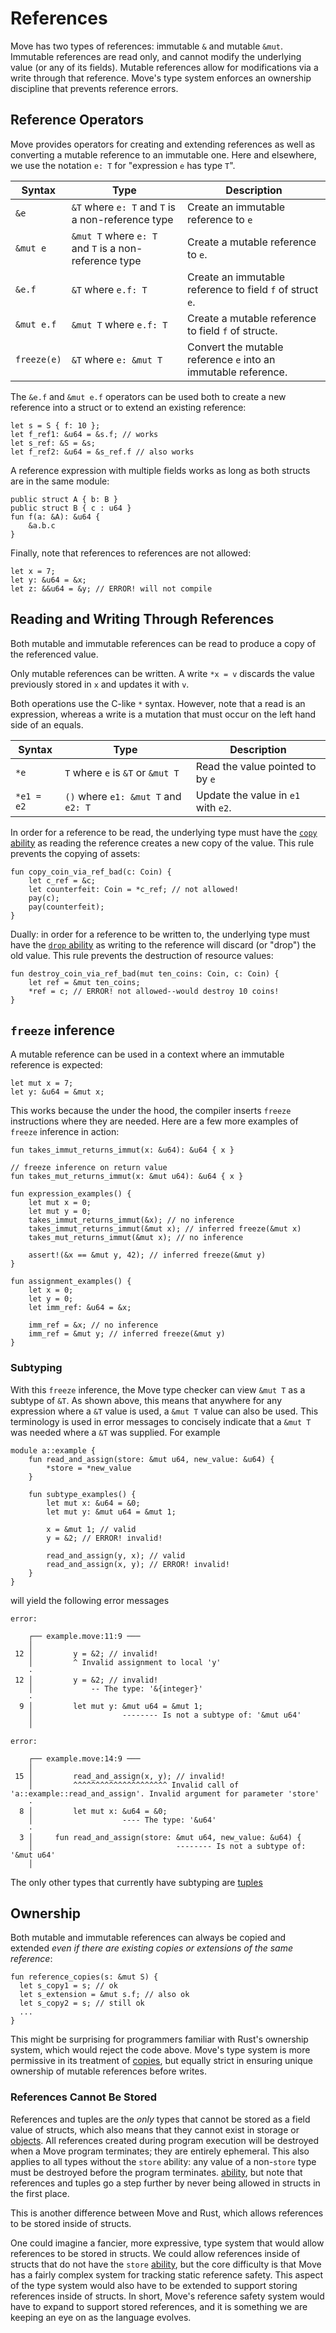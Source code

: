 # References

Move has two types of references: immutable `&` and mutable `&mut`. Immutable references are read
only, and cannot modify the underlying value (or any of its fields). Mutable references allow for
modifications via a write through that reference. Move's type system enforces an ownership
discipline that prevents reference errors.

## Reference Operators

Move provides operators for creating and extending references as well as converting a mutable
reference to an immutable one. Here and elsewhere, we use the notation `e: T` for "expression `e`
has type `T`".

| Syntax      | Type                                                  | Description                                                    |
| ----------- | ----------------------------------------------------- | -------------------------------------------------------------- |
| `&e`        | `&T` where `e: T` and `T` is a non-reference type     | Create an immutable reference to `e`                           |
| `&mut e`    | `&mut T` where `e: T` and `T` is a non-reference type | Create a mutable reference to `e`.                             |
| `&e.f`      | `&T` where `e.f: T`                                   | Create an immutable reference to field `f` of struct `e`.      |
| `&mut e.f`  | `&mut T` where `e.f: T`                               | Create a mutable reference to field `f` of struct`e`.          |
| `freeze(e)` | `&T` where `e: &mut T`                                | Convert the mutable reference `e` into an immutable reference. |

The `&e.f` and `&mut e.f` operators can be used both to create a new reference into a struct or to
extend an existing reference:

```move
let s = S { f: 10 };
let f_ref1: &u64 = &s.f; // works
let s_ref: &S = &s;
let f_ref2: &u64 = &s_ref.f // also works
```

A reference expression with multiple fields works as long as both structs are in the same module:

```move
public struct A { b: B }
public struct B { c : u64 }
fun f(a: &A): &u64 {
    &a.b.c
}
```

Finally, note that references to references are not allowed:

```move
let x = 7;
let y: &u64 = &x;
let z: &&u64 = &y; // ERROR! will not compile
```

## Reading and Writing Through References

Both mutable and immutable references can be read to produce a copy of the referenced value.

Only mutable references can be written. A write `*x = v` discards the value previously stored in `x`
and updates it with `v`.

Both operations use the C-like `*` syntax. However, note that a read is an expression, whereas a
write is a mutation that must occur on the left hand side of an equals.

| Syntax     | Type                                | Description                         |
| ---------- | ----------------------------------- | ----------------------------------- |
| `*e`       | `T` where `e` is `&T` or `&mut T`   | Read the value pointed to by `e`    |
| `*e1 = e2` | `()` where `e1: &mut T` and `e2: T` | Update the value in `e1` with `e2`. |

In order for a reference to be read, the underlying type must have the
[`copy` ability](../abilities.md) as reading the reference creates a new copy of the value. This
rule prevents the copying of assets:

```move
fun copy_coin_via_ref_bad(c: Coin) {
    let c_ref = &c;
    let counterfeit: Coin = *c_ref; // not allowed!
    pay(c);
    pay(counterfeit);
}
```

Dually: in order for a reference to be written to, the underlying type must have the
[`drop` ability](../abilities.md) as writing to the reference will discard (or "drop") the old
value. This rule prevents the destruction of resource values:

```move=
fun destroy_coin_via_ref_bad(mut ten_coins: Coin, c: Coin) {
    let ref = &mut ten_coins;
    *ref = c; // ERROR! not allowed--would destroy 10 coins!
}
```

## `freeze` inference

A mutable reference can be used in a context where an immutable reference is expected:

```move
let mut x = 7;
let y: &u64 = &mut x;
```

This works because the under the hood, the compiler inserts `freeze` instructions where they are
needed. Here are a few more examples of `freeze` inference in action:

```move
fun takes_immut_returns_immut(x: &u64): &u64 { x }

// freeze inference on return value
fun takes_mut_returns_immut(x: &mut u64): &u64 { x }

fun expression_examples() {
    let mut x = 0;
    let mut y = 0;
    takes_immut_returns_immut(&x); // no inference
    takes_immut_returns_immut(&mut x); // inferred freeze(&mut x)
    takes_mut_returns_immut(&mut x); // no inference

    assert!(&x == &mut y, 42); // inferred freeze(&mut y)
}

fun assignment_examples() {
    let x = 0;
    let y = 0;
    let imm_ref: &u64 = &x;

    imm_ref = &x; // no inference
    imm_ref = &mut y; // inferred freeze(&mut y)
}
```

### Subtyping

With this `freeze` inference, the Move type checker can view `&mut T` as a subtype of `&T`. As shown
above, this means that anywhere for any expression where a `&T` value is used, a `&mut T` value can
also be used. This terminology is used in error messages to concisely indicate that a `&mut T` was
needed where a `&T` was supplied. For example

```move
module a::example {
    fun read_and_assign(store: &mut u64, new_value: &u64) {
        *store = *new_value
    }

    fun subtype_examples() {
        let mut x: &u64 = &0;
        let mut y: &mut u64 = &mut 1;

        x = &mut 1; // valid
        y = &2; // ERROR! invalid!

        read_and_assign(y, x); // valid
        read_and_assign(x, y); // ERROR! invalid!
    }
}
```

will yield the following error messages

```text
error:

    ┌── example.move:11:9 ───
    │
 12 │         y = &2; // invalid!
    │         ^ Invalid assignment to local 'y'
    ·
 12 │         y = &2; // invalid!
    │             -- The type: '&{integer}'
    ·
  9 │         let mut y: &mut u64 = &mut 1;
    │                    -------- Is not a subtype of: '&mut u64'
    │

error:

    ┌── example.move:14:9 ───
    │
 15 │         read_and_assign(x, y); // invalid!
    │         ^^^^^^^^^^^^^^^^^^^^^ Invalid call of 'a::example::read_and_assign'. Invalid argument for parameter 'store'
    ·
  8 │         let mut x: &u64 = &0;
    │                    ---- The type: '&u64'
    ·
  3 │     fun read_and_assign(store: &mut u64, new_value: &u64) {
    │                                -------- Is not a subtype of: '&mut u64'
    │
```

The only other types that currently have subtyping are [tuples](./tuples.md)

## Ownership

Both mutable and immutable references can always be copied and extended _even if there are existing
copies or extensions of the same reference_:

```move
fun reference_copies(s: &mut S) {
  let s_copy1 = s; // ok
  let s_extension = &mut s.f; // also ok
  let s_copy2 = s; // still ok
  ...
}
```

This might be surprising for programmers familiar with Rust's ownership system, which would reject
the code above. Move's type system is more permissive in its treatment of
[copies](../variables.md#move-and-copy), but equally strict in ensuring unique ownership of mutable
references before writes.

### References Cannot Be Stored

References and tuples are the _only_ types that cannot be stored as a field value of structs, which
also means that they cannot exist in storage or [objects](../abilities/object.md). All references
created during program execution will be destroyed when a Move program terminates; they are entirely
ephemeral. This also applies to all types without the `store` ability: any value of a non-`store`
type must be destroyed before the program terminates. [ability](../abilities.md), but note that
references and tuples go a step further by never being allowed in structs in the first place.

This is another difference between Move and Rust, which allows references to be stored inside of
structs.

One could imagine a fancier, more expressive, type system that would allow references to be stored
in structs. We could allow references inside of structs that do not have the `store`
[ability](../abilities.md), but the core difficulty is that Move has a fairly complex system for
tracking static reference safety. This aspect of the type system would also have to be extended to
support storing references inside of structs. In short, Move's reference safety system would have to
expand to support stored references, and it is something we are keeping an eye on as the language
evolves.

<!-- TODO actually document a sketch of the borrow rules -->
